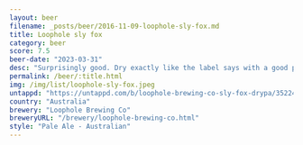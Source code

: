 ```yaml
---
layout: beer
filename: _posts/beer/2016-11-09-loophole-sly-fox.md
title: Loophole sly fox
category: beer
score: 7.5
beer-date: "2023-03-31"
desc: "Surprisingly good. Dry exactly like the label says with a good punch of hops"
permalink: /beer/:title.html
img: /img/list/loophole-sly-fox.jpeg
untappd: "https://untappd.com/b/loophole-brewing-co-sly-fox-drypa/3522445"
country: "Australia"
brewery: "Loophole Brewing Co"
breweryURL: "/brewery/loophole-brewing-co.html"
style: "Pale Ale - Australian"
---
```

